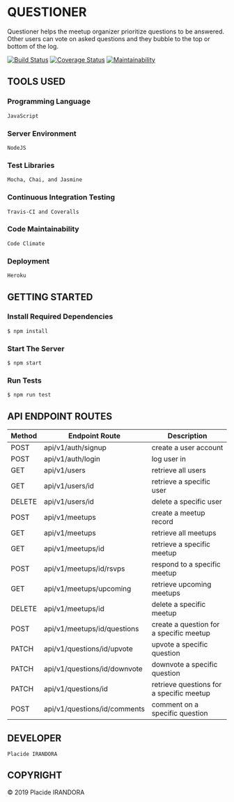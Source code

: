 # QUESTIONER

​Questioner​ helps the meetup organizer prioritize questions to be answered. Other users can vote on asked questions and they bubble to the top or bottom of the log.

[![Build Status](https://travis-ci.org/placideirandora/questioner.svg?branch=develop)](https://travis-ci.org/placideirandora/questioner)  [![Coverage Status](https://coveralls.io/repos/github/placideirandora/questioner/badge.svg?branch=develop)](https://coveralls.io/github/placideirandora/questioner?branch=develop)  [![Maintainability](https://api.codeclimate.com/v1/badges/931a22049dce652e85fe/maintainability)](https://codeclimate.com/github/placideirandora/questioner/maintainability) 


## TOOLS USED

### Programming Language

```
JavaScript
```

### Server Environment

```
NodeJS
```

### Test Libraries

```
Mocha, Chai, and Jasmine
```

### Continuous Integration Testing

```
Travis-CI and Coveralls
```

### Code Maintainability

```
Code Climate
```

### Deployment

```
Heroku
```

## GETTING STARTED

### Install Required Dependencies

```
$ npm install
```

### Start The Server

```
$ npm start
```

### Run Tests

```
$ npm run test
```

## API ENDPOINT ROUTES

| Method | Endpoint Route | Description |
|--------|----------------|-------------|
|  POST  | api/v1/auth/signup | create a user account |
|  POST  | api/v1/auth/login  | log user in |
|  GET   | api/v1/users | retrieve all users |
|  GET   | api/v1/users/id | retrieve a specific user | 
|  DELETE | api/v1/users/id | delete a specific user |
|  POST | api/v1/meetups | create a meetup record |
|  GET   | api/v1/meetups | retrieve all meetups |
|  GET   | api/v1/meetups/id | retrieve a specific meetup |
|  POST  | api/v1/meetups/id/rsvps | respond to a specific meetup |
|  GET   | api/v1/meetups/upcoming | retrieve upcoming meetups |
|  DELETE | api/v1/meetups/id | delete a specific meetup |
|  POST  | api/v1/meetups/id/questions | create a question for a specific meetup |
|  PATCH | api/v1/questions/id/upvote | upvote a specific question |
|  PATCH | api/v1/questions/id/downvote | downvote a specific question |
|  PATCH | api/v1/questions/id | retrieve questions for a specific meetup |
|  POST  | api/v1/questions/id/comments | comment on a specific question |

## DEVELOPER

```
Placide IRANDORA
```

## COPYRIGHT

&copy; 2019 Placide IRANDORA






